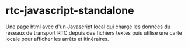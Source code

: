 # rtc-javascript-standalone
Une page html avec d'un Javascript local qui charge les données du réseaux de transport RTC depuis des fichiers textes puis utilise une carte locale pour afficher les arrêts et itinéraires.

